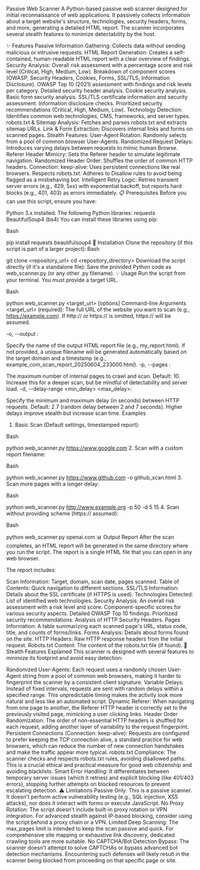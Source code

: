 Passive Web Scanner
A Python-based passive web scanner designed for initial reconnaissance of web applications. It passively collects information about a target website's structure, technologies, security headers, forms, and more, generating a detailed HTML report. The scanner incorporates several stealth features to minimize detectability by the host.

✨ Features
Passive Information Gathering: Collects data without sending malicious or intrusive requests.
HTML Report Generation: Creates a self-contained, human-readable HTML report with a clear overview of findings.
Security Analysis:
Overall risk assessment with a percentage score and risk level (Critical, High, Medium, Low).
Breakdown of component scores (OWASP, Security Headers, Cookies, Forms, SSL/TLS, Information Disclosure).
OWASP Top 10 (2021) assessment with findings and risk levels per category.
Detailed security header analysis.
Cookie security analysis.
Basic form security analysis.
SSL/TLS certificate information and security assessment.
Information disclosure checks.
Prioritized security recommendations (Critical, High, Medium, Low).
Technology Detection: Identifies common web technologies, CMS, frameworks, and server types.
robots.txt & Sitemap Analysis: Fetches and parses robots.txt and extracts sitemap URLs.
Link & Form Extraction: Discovers internal links and forms on scanned pages.
Stealth Features:
User-Agent Rotation: Randomly selects from a pool of common browser User-Agents.
Randomized Request Delays: Introduces varying delays between requests to mimic human Browse.
Referer Header Mimicry: Sets the Referer header to simulate legitimate navigation.
Randomized Header Order: Shuffles the order of common HTTP headers.
Connection: keep-alive: Uses persistent connections like real browsers.
Respects robots.txt: Adheres to Disallow rules to avoid being flagged as a misbehaving bot.
Intelligent Retry Logic: Retries transient server errors (e.g., 429, 5xx) with exponential backoff, but reports hard blocks (e.g., 401, 403) as errors immediately.
📋 Prerequisites
Before you can use this script, ensure you have:

Python 3.x installed.
The following Python libraries:
requests
BeautifulSoup4 (bs4)
You can install these libraries using pip:

Bash

pip install requests beautifulsoup4
🚀 Installation
Clone the repository (if this script is part of a larger project):
Bash

git clone <repository_url>
cd <repository_directory>
Download the script directly (if it's a standalone file): Save the provided Python code as web_scanner.py (or any other .py filename).
💡 Usage
Run the script from your terminal. You must provide a target URL.

Bash

python web_scanner.py <target_url> [options]
Command-line Arguments
<target_url> (required): The full URL of the website you want to scan (e.g., https://example.com). If http:// or https:// is omitted, https:// will be assumed.

-o, --output <filename>:

Specify the name of the output HTML report file (e.g., my_report.html).
If not provided, a unique filename will be generated automatically based on the target domain and a timestamp (e.g., example_com_scan_report_20250604_233000.html).
-p, --pages <number>:

The maximum number of internal pages to crawl and scan.
Default: 10. Increase this for a deeper scan, but be mindful of detectability and server load.
-d, --delay-range <min_delay> <max_delay>:

Specify the minimum and maximum delay (in seconds) between HTTP requests.
Default: 2 7 (random delay between 2 and 7 seconds).
Higher delays improve stealth but increase scan time.
Examples
1. Basic Scan (Default settings, timestamped report):

Bash

python web_scanner.py https://www.google.com
2. Scan with a custom report filename:

Bash

python web_scanner.py https://www.github.com -o github_scan.html
3. Scan more pages with a longer delay:

Bash

python web_scanner.py http://www.example.org -p 50 -d 5 15
4. Scan without providing scheme (https:// assumed):

Bash

python web_scanner.py openai.com
📊 Output Report
After the scan completes, an HTML report will be generated in the same directory where you run the script. The report is a single HTML file that you can open in any web browser.

The report includes:

Scan Information: Target, domain, scan date, pages scanned.
Table of Contents: Quick navigation to different sections.
SSL/TLS Information: Details about the SSL certificate (if HTTPS is used).
Technologies Detected: List of identified web technologies.
Security Analysis:
An overall risk assessment with a risk level and score.
Component-specific scores for various security aspects.
Detailed OWASP Top 10 findings.
Prioritized security recommendations.
Analysis of HTTP Security Headers.
Pages Information: A table summarizing each scanned page's URL, status code, title, and counts of forms/links.
Forms Analysis: Details about forms found on the site.
HTTP Headers: Raw HTTP response headers from the initial request.
Robots.txt Content: The content of the robots.txt file (if found).
👻 Stealth Features Explained
This scanner is designed with several features to minimize its footprint and avoid easy detection:

Randomized User-Agents: Each request uses a randomly chosen User-Agent string from a pool of common web browsers, making it harder to fingerprint the scanner by a consistent client signature.
Variable Delays: Instead of fixed intervals, requests are sent with random delays within a specified range. This unpredictable timing makes the activity look more natural and less like an automated script.
Dynamic Referer: When navigating from one page to another, the Referer HTTP header is correctly set to the previously visited page, mimicking a user clicking links.
Header Order Randomization: The order of non-essential HTTP headers is shuffled for each request, adding another layer of variability to the request fingerprint.
Persistent Connections (Connection: keep-alive): Requests are configured to prefer keeping the TCP connection alive, a standard practice for web browsers, which can reduce the number of new connection handshakes and make the traffic appear more typical.
robots.txt Compliance: The scanner checks and respects robots.txt rules, avoiding disallowed paths. This is a crucial ethical and practical measure for good web citizenship and avoiding blacklists.
Smart Error Handling: It differentiates between temporary server issues (which it retries) and explicit blocking (like 401/403 errors), stopping further attempts on blocked resources to prevent escalating detection.
⚠️ Limitations
Passive Only: This is a passive scanner. It doesn't perform active vulnerability testing (e.g., SQL injection, XSS attacks), nor does it interact with forms or execute JavaScript.
No Proxy Rotation: The script doesn't include built-in proxy rotation or VPN integration. For advanced stealth against IP-based blocking, consider using the script behind a proxy chain or a VPN.
Limited Deep Scanning: The max_pages limit is intended to keep the scan passive and quick. For comprehensive site mapping or exhaustive link discovery, dedicated crawling tools are more suitable.
No CAPTCHA/Bot Detection Bypass: The scanner doesn't attempt to solve CAPTCHAs or bypass advanced bot detection mechanisms. Encountering such defenses will likely result in the scanner being blocked from proceeding on that specific page or site.
